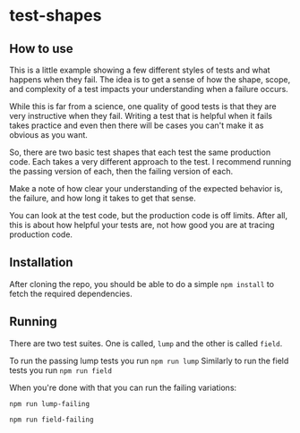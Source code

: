 # test-shapes

## How to use

This is a little example showing a few different styles of tests and what happens when they fail. The idea is to get a
sense of how the shape, scope, and complexity of a test impacts your understanding when a failure occurs.

While this is far from a science, one quality of good tests is that they are very instructive when they fail. Writing
a test that is helpful when it fails takes practice and even then there will be cases you can't make it as obvious as
you want.

So, there are two basic test shapes that each test the same production code. Each takes a very different approach to
the test. I recommend running the passing version of each, then the failing version of each.

Make a note of how clear your understanding of the expected behavior is, the failure, and how long it takes to get that
sense.

You can look at the test code, but the production code is off limits. After all, this is about how helpful your tests
are, not how good you are at tracing production code.

## Installation

After cloning the repo, you should be able to do a simple `npm install` to fetch the required dependencies.

## Running

There are two test suites. One is called, `lump` and the other is called `field`.

To run the passing lump tests you run `npm run lump`
Similarly to run the field tests you run `npm run field`

When you're done with that you can run the failing variations:

`npm run lump-failing`

`npm run field-failing`
